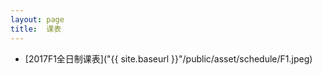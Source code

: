 ```yaml
---
layout: page
title:  课表
---
```



<!--
- [拍摄于20170208北京家中(二楼)](http://jiangzerui.cn/public/asset/video/shushu_tea.mp4)
-->
- [2017F1全日制课表]("{{ site.baseurl }}"/public/asset/schedule/F1.jpeg)